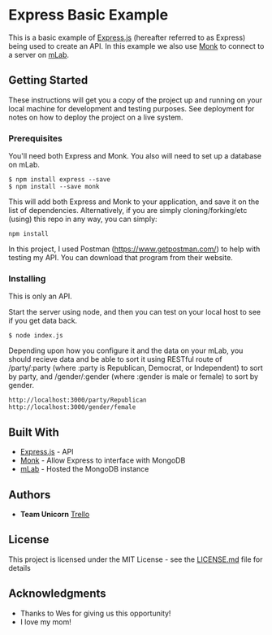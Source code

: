 # Express Basic Example

This is a basic example of [Express.js](https://expressjs.com/) (hereafter referred to as Express) being used to create an API. In this example we also use [Monk](https://www.npmjs.com/package/monk) to connect to a server on [mLab](https://mlab.com/).

## Getting Started

These instructions will get you a copy of the project up and running on your local machine for development and testing purposes. See deployment for notes on how to deploy the project on a live system.

### Prerequisites

You'll need both Express and Monk. You also will need to set up a database on mLab.
```
$ npm install express --save
$ npm install --save monk
```
This will add both Express and Monk to your application, and save it on the list of dependencies. Alternatively, if you are simply cloning/forking/etc (using) this repo in any way, you can simply:
```
npm install
```
In this project, I used Postman (https://www.getpostman.com/) to help with testing my API. You can download that program from their website.

### Installing

This is only an API. 

Start the server using node, and then you can test on your local host to see if you get data back. 

```
$ node index.js
```

Depending upon how you configure it and the data on your mLab, you should recieve data and be able to sort it using RESTful route of /party/:party (where :party is Republican, Democrat, or Independent) to sort by party, and /gender/:gender (where :gender is male or female) to sort by gender.

```
http://localhost:3000/party/Republican
http://localhost:3000/gender/female
```

## Built With

* [Express.js](https://expressjs.com/) - API
* [Monk](https://www.npmjs.com/package/monk) - Allow Express to interface with MongoDB
* [mLab](https://mlab.com/) - Hosted the MongoDB instance

## Authors

* **Team Unicorn** [Trello](https://trello.com/b/GF17oI1p/team-unicorn)

## License

This project is licensed under the MIT License - see the [LICENSE.md](LICENSE.md) file for details

## Acknowledgments

* Thanks to Wes for giving us this opportunity!
* I love my mom!
